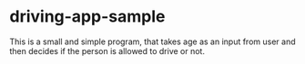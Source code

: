# driving-app-sample
This is a small and simple program, that takes age as an input from user and then decides if the person is allowed to drive or not.
